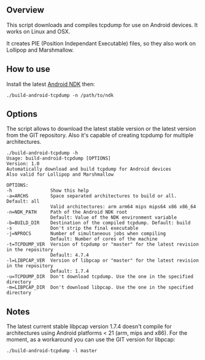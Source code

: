 Overview
--------
This script downloads and compiles tcpdump for use on Android devices. It works on Linux and OSX.

It creates PIE (Position Independant Executable) files, so they also work on Lollipop and Marshmallow.

How to use
----------
Install the latest [Android NDK](http://developer.android.com/ndk/downloads/index.html) then:

    ./build-android-tcpdump -n /path/to/ndk

Options
-------
The script allows to download the latest stable version or the latest version from the GIT repository.
Also it's capable of creating tcpdump for multiple architectures.

    ./build-android-tcpdump -h
    Usage: build-android-tcpdump [OPTIONS]
    Version: 1.0
    Automatically download and build tcpdump for Android devices
    Also valid for Lollipop and Marshmallow

    OPTIONS:
    -h              Show this help
    -a=ARCHS        Space separated architectures to build or all. Default: all
                    Valid architectures: arm arm64 mips mips64 x86 x86_64
    -n=NDK_PATH     Path of the Android NDK root
                    Default: Value of the NDK environment variable
    -b=BUILD_DIR    Destination of the compiled tcpdump. Default: build
    -s              Don't strip the final executable
    -j=NPROCS       Number of simultaneous jobs when compiling
                    Default: Number of cores of the machine
    -t=TCPDUMP_VER  Version of tcpdump or "master" for the latest revision in the repository
                    Default: 4.7.4
    -l=LIBPCAP_VER  Version of libpcap or "master" for the latest revision in the repository
                    Default: 1.7.4
    -u=TCPDUMP_DIR  Don't download tcpdump. Use the one in the specified directory
    -m=LIBPCAP_DIR  Don't download libpcap. Use the one in the specified directory

Notes
-----
The latest current stable libpcap version 1.7.4 doesn't compile for architectures using Android platforms < 21 (arm, mips and x86). For the moment, as a workaround you can use the GIT version for libpcap:

    ./build-android-tcpdump -l master
